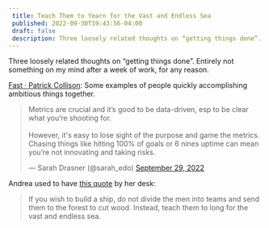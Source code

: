 ```yaml
---
 title: Teach Them to Yearn for the Vast and Endless Sea
 published: 2022-09-30T19:43:56-04:00
 draft: false
 description: Three loosely related thoughts on “getting things done”. Entirely not something on my mind after a week of work, for any reason.
---
```

Three loosely related thoughts on “getting things done”. Entirely not something on my mind after a week of work, for any reason.

[Fast · Patrick Collison](https://patrickcollison.com/fast): Some examples of people quickly accomplishing ambitious things together. 

<blockquote class="twitter-tweet"><p lang="en" dir="ltr">Metrics are crucial and it’s good to be data-driven, esp to be clear what you’re shooting for. <br/><br/>However, it&#39;s easy to lose sight of the purpose and game the metrics. Chasing things like hitting 100% of goals or 6 nines uptime can mean you’re not innovating and taking risks.</p>&mdash; Sarah Drasner (@sarah_edo) <a href="https://twitter.com/sarah_edo/status/1575501694611337216?ref_src=twsrc%5Etfw">September 29, 2022</a></blockquote> <script async src="https://platform.twitter.com/widgets.js" charset="utf-8"></script>

Andrea used to have [this quote](https://quoteinvestigator.com/2015/08/25/sea/) by her desk:

> If you wish to build a ship, do not divide the men into teams and send them to the forest to cut wood. Instead, teach them to long for the vast and endless sea.